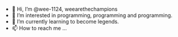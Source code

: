 - 👋 Hi, I’m @wee-1124, weearethechampions
- 👀 I’m interested in programming, programming and programming.
- 🌱 I’m currently learning to become legends.
- 📫 How to reach me ...

<!---
wee-1124/wee-1124 is a ✨ special ✨ repository because its `README.md` (this file) appears on your GitHub profile.
You can click the Preview link to take a look at your changes.
--->
